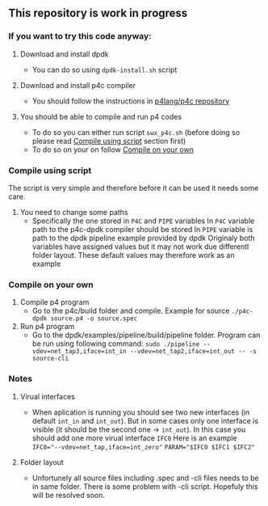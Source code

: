 ## This repository is work in progress


### If you want to try this code anyway:


1. Download and install dpdk
    * You can do so using `dpdk-install.sh` script
2. Download and install p4c compiler
    * You should follow the instructions in [p4lang/p4c repository](https://github.com/p4lang/p4c) 

3. You should be able to compile and run p4 codes
    * To do so you can either run script `swx_p4c.sh` (before doing so please read [Compile using script](#compile-using-script) section first)
    * To do so on your on follow [Compile on your own](#compile-on-your-own)


### Compile using script
The script is very simple and therefore before it can be used it needs some care.
1. You need to change some paths
    * Specifically the one stored in `P4C` and `PIPE` variables
    In `P4C` variable path to the p4c-dpdk compiler should be stored
    In `PIPE` variable is path to the dpdk pipeline example provided by dpdk
    Originaly both variables have assigned values but it may not work due differentl folder layout. These default values may therefore work as an example 
    

### Compile on your own
1. Compile p4 program
    * Go to the p4c/build folder and compile. Example for source `./p4c-dpdk source.p4 -o source.spec`
2. Run p4 program
    * Go to the dpdk/examples/pipeline/build/pipeline folder.
    Program can be run using following command: `sudo ./pipeline --vdev=net_tap3,iface=int_in --vdev=net_tap2,iface=int_out -- -s source-cli`
    
### Notes
1. Virual interfaces
    * When aplication is running you should see two new interfaces (in default `int_in` and `int_out`). But in some cases only one interface is visible 
    (it should be the second one -> `int_out`). In this case you should add one more virual interface `IFC0` Here is an example `IFC0="--vdev=net_tap,iface=int_zero"` 
    `PARAM="$IFC0 $IFC1 $IFC2"`
    
2. Folder layout
    * Unfortunely all source files including .spec and -cli files needs to be in same folder. There is some problem with -cli script. Hopefuly this will be resolved soon. 
